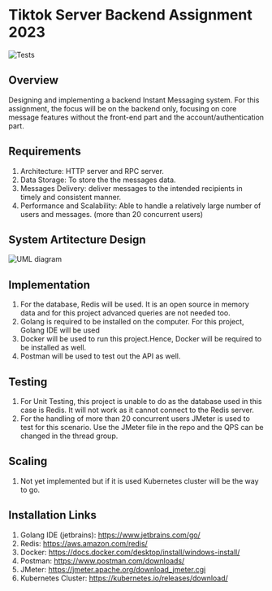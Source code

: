 # Tiktok Server Backend Assignment 2023

![Tests](https://github.com/weixingp/tiktok-tech-immersion-2023/actions/workflows/test.yml/badge.svg)

## Overview
Designing and implementing a backend Instant Messaging system.
For this assignment, the focus will be on the backend only,
focusing on core message features without the front-end part and the account/authentication part.

## Requirements
1. Architecture: HTTP server and RPC server.
2. Data Storage: To store the the messages data.
3. Messages Delivery: deliver messages to the intended recipients in timely and consistent manner.
4. Performance and Scalability: Able to handle a relatively large number of users and messages. (more than 20 concurrent users)

## System Artitecture Design
![UML diagram](https://github.com/Iciclemeltz/tiktok-tech-immersion-2023/assets/71871315/0aa7b01f-8e1b-4917-ad3d-3fc4ea45f869)


## Implementation
1. For the database, Redis will be used. It is an open source in memory data and for this project advanced queries are not needed too.
2. Golang is required to be installed on the computer. For this project, Golang IDE will be used 
3. Docker will be used to run this project.Hence, Docker will be required to be installed as well.
4. Postman will be used to test out the API as well.

## Testing
1. For Unit Testing, this project is unable to do as the database used in this case is Redis. It will not work as it cannot connect to the Redis server.
2. For the handling of more than 20 concurrent users JMeter is used to test for this scenario. Use the JMeter file in the repo and the QPS can be changed in the thread group.

## Scaling
1. Not yet implemented but if it is used Kubernetes cluster will be the way to go.

## Installation Links
1. Golang IDE (jetbrains): https://www.jetbrains.com/go/
2. Redis: https://aws.amazon.com/redis/
3. Docker: https://docs.docker.com/desktop/install/windows-install/
4. Postman: https://www.postman.com/downloads/
5. JMeter: https://jmeter.apache.org/download_jmeter.cgi
6. Kubernetes Cluster: https://kubernetes.io/releases/download/


